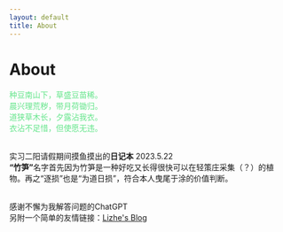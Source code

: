 ```yaml
---
layout: default
title: About
---
```

<h1>About</h1>
<font color="#63E58A">
种豆南山下，草盛豆苗稀。
<br>晨兴理荒秽，带月荷锄归。
<br>道狭草木长，夕露沾我衣。
<br>衣沾不足惜，但使愿无违。
</font>

<br>实习二阳请假期间摸鱼摸出的<b>日记本</b>
2023.5.22
<br><b>“竹笋”</b>名字首先因为竹笋是一种好吃又长得很快可以在轻策庄采集（？）的植物。再之“逐损”也是“为道日损”，符合本人曳尾于涂的价值判断。

<br>感谢不懈为我解答问题的ChatGPT
<br>另附一个简单的友情链接：[Lizhe's Blog](https://lizhening.github.io/) 